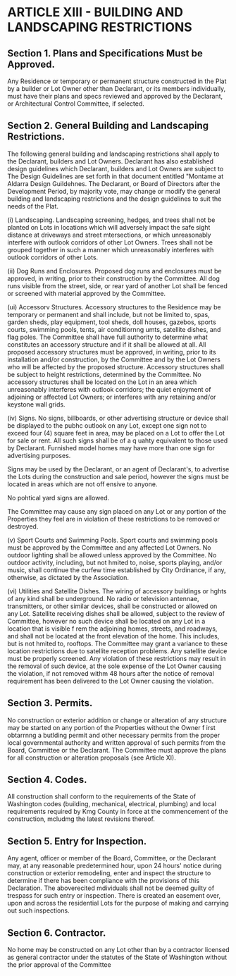 # ARTICLE XIII - BUILDING AND LANDSCAPING RESTRICTIONS

## Section 1. Plans and Specifications Must be Approved.

Any Residence or
temporary or permanent structure constructed in the Plat by a builder or Lot Owner other
than Declarant, or its members individually, must have their plans and specs reviewed and
approved by the Declarant, or Architectural Control Committee, if selected.

## Section 2. General Building and Landscaping Restrictions.

The following
general building and landscaping restrictions shall apply to the Declarant, builders and Lot
Owners. Declarant has also established design guidelines which Declarant, builders and Lot
Owners are subject to The Design Guidelines are set forth in that document entitled
"Montame at Aldarra Design Guildehnes. The Declarant, or Board of Directors after the
Development Period, by majority vote, may change or modify the general building and
landscaping restrictions and the design guidelines to suit the needs of the Plat.

(i) Landscaping. Landscaping screening, hedges, and trees shall not be
planted on Lots in locations which will adversely impact the safe sight
distance at driveways and street mtersections, or which unreasonably
interfere with outlook corridors of other Lot Owners. Trees shall not be
grouped together in such a manner which unreasonably interferes with
outlook corridors of other Lots.

(ii) Dog Runs and Enclosures. Proposed dog runs and enclosures must be
approved, in writing, prior to their construction by the Committee. All dog runs
visible from the street, side, or rear yard of another Lot shall be fenced or
screened with material approved by the Committee.

(ui) Accessorv Structures. Accessory structures to the Residence may be
temporary or permanent and shall include, but not be limited to, spas, garden
sheds, play equipment, tool sheds, doll houses, gazebos, sports courts,
swimming pools, tents, air conditiornng umts, satellite dishes, and flag poles.
The Committee shall have full authority to determine what constitutes an
accessory structure and if it shall be allowed at all.
All proposed accessory structures must be approved, in writing, prior to its
installation and/or construction, by the Committee and by the Lot Owners who
will be affected by the proposed structure. Accessory structures shall be
subject to height restrictions, determined by the Committee. No accessory
structures shall be located on the Lot in an area which unreasonably
interferes with outlook corridors; the quiet enjoyment of adjoining or affected
Lot Owners; or interferes with any retaining and/or keystone wall grids.

(iv) Signs. No signs, billboards, or other advertising structure or device shall be
displayed to the pubhc outlook on any Lot, except one sign not to exceed four
(4) square feet in area, may be placed on a Lot to offer the Lot for sale or
rent. All such signs shall be of a q uahty equivalent to those used by
Declarant. Furnished model homes may have more than one sign for
advertising purposes.

Signs may be used by the Declarant, or an agent of Declarant's, to advertise
the Lots during the construction and sale period, however the signs must be
located in areas which are not off ensive to anyone.

No pohtical yard signs are allowed.

The Committee may cause any sign placed on any Lot or any portion of the
Properties they feel are in violation of these restrictions to be removed or
destroyed.

(v) Sport Courts and Swimming Pools. Sport courts and swimming pools must
be approved by the Committee and any affected Lot Owners. No outdoor
lighting shall be allowed unless approved by the Committee. No outdoor
activity, including, but not hmited to, noise, sports playing, and/or music, shall
continue the curfew time established by City Ordinance, if any, otherwise, as
dictated by the Association.

(vi) Utilities and Satellite Dishes. The wiring of accessory buildings or hghts of
any kind shall be underground. No radio or television antennae, transmitters,
or other similar devices, shall be constructed or allowed on any Lot. Satellite
receiving dishes shall be allowed, subject to the review of Committee,
however no such device shall be located on any Lot in a location that is visible
f rem the adjoining homes, streets, and roadways, and shall not be located at
the front elevation of the home. This includes, but is not hmited to, rooftops.
The Committee may grant a variance to these location restrictions due to
satellite reception problems. Any satellite device must be properly screened.
Any violation of these restrictions may result in the removal of such device, at
the sole expense of the Lot Owner causing the violation, if not removed withm
48 hours after the notice of removal requirement has been delivered to the
Lot Owner causing the violation.

## Section 3. Permits.

No construction or exterior addition or change or alteration
of any structure may be started on any portion of the Properties without the Owner f irst
obtarrnng a butlding permit and other necessary permits from the proper local governmental
authority and written approval of such permits from the Board, Committee or the Declarant.
The Committee must approve the plans for all construction or alteration proposals {see
Article XI).

## Section 4. Codes.

All construction shall conform to the requirements of the State
of Washington codes (building, mechanical, electrical, plumbing) and local requirements
required by Kmg County in force at the commencement of the construction, mcludmg the
latest revisions thereof.

## Section 5. Entry for Inspection.

Any agent, officer or member of the Board,
Committee, or the Declarant may, at any reasonable predetermined hour, upon 24 hours'
notice during construction or exterior remodeling, enter and inspect the structure to
determine if there has been compliance with the provisions of this Declaration. The aboverecited
mdividuals shall not be deemed guilty of trespass for such entry or inspection. There
is created an easement over, upon and across the residential Lots for the purpose of making
and carrying out such inspections.

## Section 6. Contractor.

No home may be constructed on any Lot other than by a
contractor licensed as general contractor under the statutes of the State of Washington
without the prior approval of the Committee
